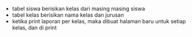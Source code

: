- tabel siswa berisikan kelas dari masing masing siswa
- tabel kelas berisikan nama kelas dan jurusan
- ketika print laporan per kelas, maka dibuat halaman baru untuk setiap kelas, dan di print

<!-- Jika di dalam folder ini tidak terdapat index, jangan tampilkan isi foldernya, dan block aksesnya -->
